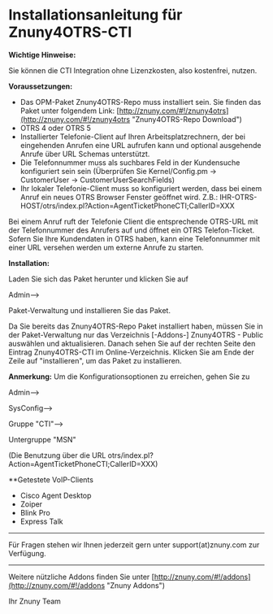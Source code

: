# Installationsanleitung für Znuny4OTRS-CTI #

**Wichtige Hinweise:**

Sie können die CTI Integration ohne Lizenzkosten, also kostenfrei, nutzen.

**Voraussetzungen:**

 - Das OPM-Paket Znuny4OTRS-Repo muss installiert sein. Sie finden das Paket unter folgendem Link: [http://znuny.com/#!/znuny4otrs](http://znuny.com/#!/znuny4otrs "Znuny4OTRS-Repo Download")
 - OTRS 4 oder OTRS 5
 - Installierter Telefonie-Client auf Ihren Arbeitsplatzrechnern, der bei eingehenden Anrufen eine URL aufrufen kann und optional ausgehende Anrufe über URL Schemas unterstützt.
 - Die Telefonnummer muss als suchbares Feld in der Kundensuche konfiguriert sein sein (Überprüfen Sie Kernel/Config.pm -> CustomerUser -> CustomerUserSearchFields)
 - Ihr lokaler Telefonie-Client muss so konfiguriert werden, dass bei einem Anruf ein neues OTRS Browser Fenster geöffnet wird. Z.B.: IHR-OTRS-HOST/otrs/index.pl?Action=AgentTicketPhoneCTI;CallerID=XXX

Bei einem Anruf ruft der Telefonie Client die entsprechende OTRS-URL mit der Telefonnummer des Anrufers auf und öffnet ein OTRS Telefon-Ticket. Sofern Sie Ihre Kundendaten in OTRS haben, kann eine Telefonnummer mit einer URL versehen werden um externe Anrufe zu starten.

**Installation:**

Laden Sie sich das Paket herunter und klicken Sie auf

Admin-->

Paket-Verwaltung und installieren Sie das Paket.

Da Sie bereits das Znuny4OTRS-Repo Paket installiert haben, müssen Sie in der Paket-Verwaltung nur das Verzeichnis [-Addons-] Znuny4OTRS - Public auswählen und aktualisieren. Danach sehen Sie auf der rechten Seite den Eintrag Znuny4OTRS-CTI im Online-Verzeichnis. Klicken Sie am Ende der Zeile auf "installieren", um das Paket zu installieren.


**Anmerkung:** Um die Konfigurationsoptionen zu erreichen, gehen Sie zu

Admin-->

SysConfig-->

Gruppe "CTI"-->

Untergruppe "MSN"

(Die Benutzung über die URL otrs/index.pl?Action=AgentTicketPhoneCTI;CallerID=XXX)

**Getestete VoIP-Clients
- Cisco Agent Desktop
- Zoiper
- Blink Pro
- Express Talk

------------------------

Für Fragen stehen wir Ihnen jederzeit gern unter support(at)znuny.com zur Verfügung.

------------------------
Weitere nützliche Addons finden Sie unter [http://znuny.com/#!/addons](http://znuny.com/#!/addons "Znuny Addons")

Ihr Znuny Team
